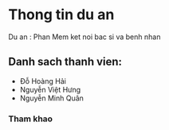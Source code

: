 # Thong tin du an
Du an : Phan Mem ket noi bac si va benh nhan

## Danh sach thanh vien:

- Đỗ Hoàng Hải
- Nguyễn Việt Hưng
- Nguyễn Minh Quân 

### Tham khao